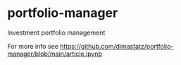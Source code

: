 # portfolio-manager
Investment portfolio management

For more info see https://github.com/dimastatz/portfolio-manager/blob/main/article.ipynb
     
